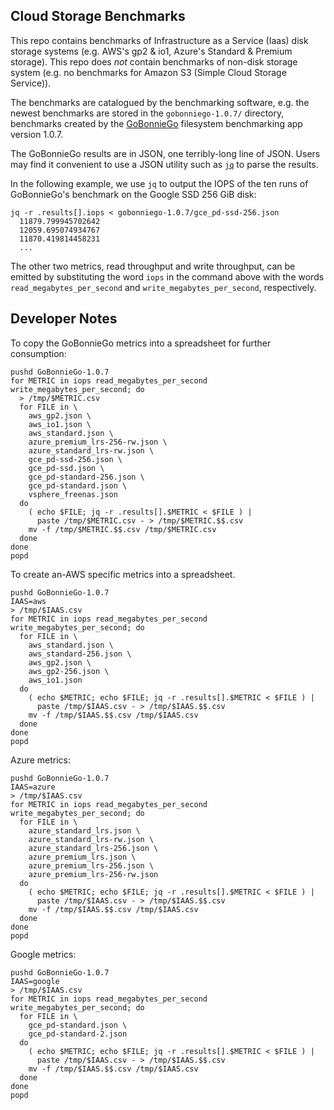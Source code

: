 ## Cloud Storage Benchmarks

This repo contains benchmarks of Infrastructure as a Service (Iaas) disk
storage systems (e.g. AWS's gp2 & io1, Azure's Standard & Premium storage).
This repo does _not_ contain benchmarks of non-disk storage system (e.g. no
benchmarks for Amazon S3 (Simple Cloud Storage Service)).

The benchmarks are catalogued by the benchmarking software, e.g. the newest
benchmarks are stored in the `gobonniego-1.0.7/` directory, benchmarks created
by the [GoBonnieGo](https://github.com/cunnie/gobonniego) filesystem
benchmarking app version 1.0.7.

The GoBonnieGo results are in JSON, one terribly-long line of JSON. Users may
find it convenient to use a JSON utility such as
[`jq`](https://stedolan.github.io/jq/) to parse the results.

In the following example, we use `jq` to output the IOPS of the ten runs
of GoBonnieGo's benchmark on the Google SSD 256 GiB disk:

```
jq -r .results[].iops < gobonniego-1.0.7/gce_pd-ssd-256.json
  11879.799945702642
  12059.695074934767
  11870.419814458231
  ...
```

The other two metrics, read throughput and write throughput, can be emitted by
substituting the word `iops` in the command above with the words
`read_megabytes_per_second` and `write_megabytes_per_second`, respectively.

## Developer Notes

To copy the GoBonnieGo metrics into a spreadsheet for further consumption:

```
pushd GoBonnieGo-1.0.7
for METRIC in iops read_megabytes_per_second write_megabytes_per_second; do
  > /tmp/$METRIC.csv
  for FILE in \
    aws_gp2.json \
    aws_io1.json \
    aws_standard.json \
    azure_premium_lrs-256-rw.json \
    azure_standard_lrs-rw.json \
    gce_pd-ssd-256.json \
    gce_pd-ssd.json \
    gce_pd-standard-256.json \
    gce_pd-standard.json \
    vsphere_freenas.json
  do
    ( echo $FILE; jq -r .results[].$METRIC < $FILE ) |
      paste /tmp/$METRIC.csv - > /tmp/$METRIC.$$.csv
    mv -f /tmp/$METRIC.$$.csv /tmp/$METRIC.csv
  done
done
popd
```
To create an-AWS specific metrics into a spreadsheet.
```
pushd GoBonnieGo-1.0.7
IAAS=aws
> /tmp/$IAAS.csv
for METRIC in iops read_megabytes_per_second write_megabytes_per_second; do
  for FILE in \
    aws_standard.json \
    aws_standard-256.json \
    aws_gp2.json \
    aws_gp2-256.json \
    aws_io1.json
  do
    ( echo $METRIC; echo $FILE; jq -r .results[].$METRIC < $FILE ) |
      paste /tmp/$IAAS.csv - > /tmp/$IAAS.$$.csv
    mv -f /tmp/$IAAS.$$.csv /tmp/$IAAS.csv
  done
done
popd
```
Azure metrics:
```
pushd GoBonnieGo-1.0.7
IAAS=azure
> /tmp/$IAAS.csv
for METRIC in iops read_megabytes_per_second write_megabytes_per_second; do
  for FILE in \
    azure_standard_lrs.json \
    azure_standard_lrs-rw.json \
    azure_standard_lrs-256.json \
    azure_premium_lrs.json \
    azure_premium_lrs-256.json \
    azure_premium_lrs-256-rw.json
  do
    ( echo $METRIC; echo $FILE; jq -r .results[].$METRIC < $FILE ) |
      paste /tmp/$IAAS.csv - > /tmp/$IAAS.$$.csv
    mv -f /tmp/$IAAS.$$.csv /tmp/$IAAS.csv
  done
done
popd
```
Google metrics:
```
pushd GoBonnieGo-1.0.7
IAAS=google
> /tmp/$IAAS.csv
for METRIC in iops read_megabytes_per_second write_megabytes_per_second; do
  for FILE in \
    gce_pd-standard.json \
    gce_pd-standard-2.json
  do
    ( echo $METRIC; echo $FILE; jq -r .results[].$METRIC < $FILE ) |
      paste /tmp/$IAAS.csv - > /tmp/$IAAS.$$.csv
    mv -f /tmp/$IAAS.$$.csv /tmp/$IAAS.csv
  done
done
popd
```
